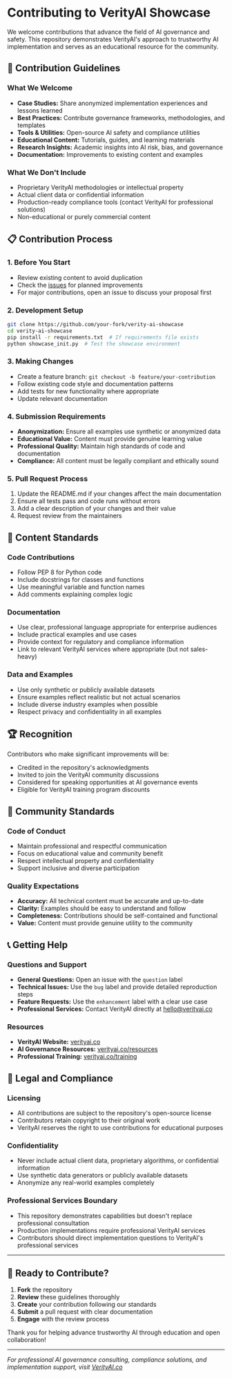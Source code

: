 # Contributing to VerityAI Showcase

We welcome contributions that advance the field of AI governance and safety. This repository demonstrates VerityAI's approach to trustworthy AI implementation and serves as an educational resource for the community.

## 🎯 Contribution Guidelines

### What We Welcome
- **Case Studies:** Share anonymized implementation experiences and lessons learned
- **Best Practices:** Contribute governance frameworks, methodologies, and templates
- **Tools & Utilities:** Open-source AI safety and compliance utilities
- **Educational Content:** Tutorials, guides, and learning materials
- **Research Insights:** Academic insights into AI risk, bias, and governance
- **Documentation:** Improvements to existing content and examples

### What We Don't Include
- Proprietary VerityAI methodologies or intellectual property
- Actual client data or confidential information
- Production-ready compliance tools (contact VerityAI for professional solutions)
- Non-educational or purely commercial content

## 📋 Contribution Process

### 1. Before You Start
- Review existing content to avoid duplication
- Check the [issues](../../issues) for planned improvements
- For major contributions, open an issue to discuss your proposal first

### 2. Development Setup
```bash
git clone https://github.com/your-fork/verity-ai-showcase
cd verity-ai-showcase
pip install -r requirements.txt  # If requirements file exists
python showcase_init.py  # Test the showcase environment
```

### 3. Making Changes
- Create a feature branch: `git checkout -b feature/your-contribution`
- Follow existing code style and documentation patterns
- Add tests for new functionality where appropriate
- Update relevant documentation

### 4. Submission Requirements
- **Anonymization:** Ensure all examples use synthetic or anonymized data
- **Educational Value:** Content must provide genuine learning value
- **Professional Quality:** Maintain high standards of code and documentation
- **Compliance:** All content must be legally compliant and ethically sound

### 5. Pull Request Process
1. Update the README.md if your changes affect the main documentation
2. Ensure all tests pass and code runs without errors
3. Add a clear description of your changes and their value
4. Request review from the maintainers

## 📝 Content Standards

### Code Contributions
- Follow PEP 8 for Python code
- Include docstrings for classes and functions
- Use meaningful variable and function names
- Add comments explaining complex logic

### Documentation
- Use clear, professional language appropriate for enterprise audiences
- Include practical examples and use cases
- Provide context for regulatory and compliance information
- Link to relevant VerityAI services where appropriate (but not sales-heavy)

### Data and Examples
- Use only synthetic or publicly available datasets
- Ensure examples reflect realistic but not actual scenarios
- Include diverse industry examples when possible
- Respect privacy and confidentiality in all examples

## 🏆 Recognition

Contributors who make significant improvements will be:
- Credited in the repository's acknowledgments
- Invited to join the VerityAI community discussions
- Considered for speaking opportunities at AI governance events
- Eligible for VerityAI training program discounts

## 🤝 Community Standards

### Code of Conduct
- Maintain professional and respectful communication
- Focus on educational value and community benefit
- Respect intellectual property and confidentiality
- Support inclusive and diverse participation

### Quality Expectations
- **Accuracy:** All technical content must be accurate and up-to-date
- **Clarity:** Examples should be easy to understand and follow
- **Completeness:** Contributions should be self-contained and functional
- **Value:** Content must provide genuine utility to the community

## 📞 Getting Help

### Questions and Support
- **General Questions:** Open an issue with the `question` label
- **Technical Issues:** Use the `bug` label and provide detailed reproduction steps
- **Feature Requests:** Use the `enhancement` label with a clear use case
- **Professional Services:** Contact VerityAI directly at [hello@verityai.co](mailto:hello@verityai.co)

### Resources
- **VerityAI Website:** [verityai.co](https://verityai.co)
- **AI Governance Resources:** [verityai.co/resources](https://verityai.co/resources)
- **Professional Training:** [verityai.co/training](https://verityai.co/training)

## 📜 Legal and Compliance

### Licensing
- All contributions are subject to the repository's open-source license
- Contributors retain copyright to their original work
- VerityAI reserves the right to use contributions for educational purposes

### Confidentiality
- Never include actual client data, proprietary algorithms, or confidential information
- Use synthetic data generators or publicly available datasets
- Anonymize any real-world examples completely

### Professional Services Boundary
- This repository demonstrates capabilities but doesn't replace professional consultation
- Production implementations require professional VerityAI services
- Contributors should direct implementation questions to VerityAI's professional services

---

## 🚀 Ready to Contribute?

1. **Fork** the repository
2. **Review** these guidelines thoroughly
3. **Create** your contribution following our standards
4. **Submit** a pull request with clear documentation
5. **Engage** with the review process

Thank you for helping advance trustworthy AI through education and open collaboration!

---

*For professional AI governance consulting, compliance solutions, and implementation support, visit [VerityAI.co](https://verityai.co)*